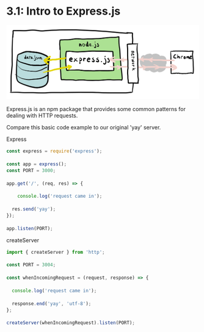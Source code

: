 # 3.1: Intro to Express.js

![](../../.gitbook/assets/express.jpg)

Express.js is an npm package that provides some common patterns for dealing with HTTP requests.

Compare this basic code example to our original 'yay' server.

Express

```javascript
const express = require('express');

const app = express();
const PORT = 3000;

app.get('/', (req, res) => {

    console.log('request came in');

  res.send('yay');
});

app.listen(PORT);
```

createServer

```javascript
import { createServer } from 'http';

const PORT = 3004;

const whenIncomingRequest = (request, response) => {
  
  console.log('request came in');

  response.end('yay', 'utf-8');
};

createServer(whenIncomingRequest).listen(PORT);
```

